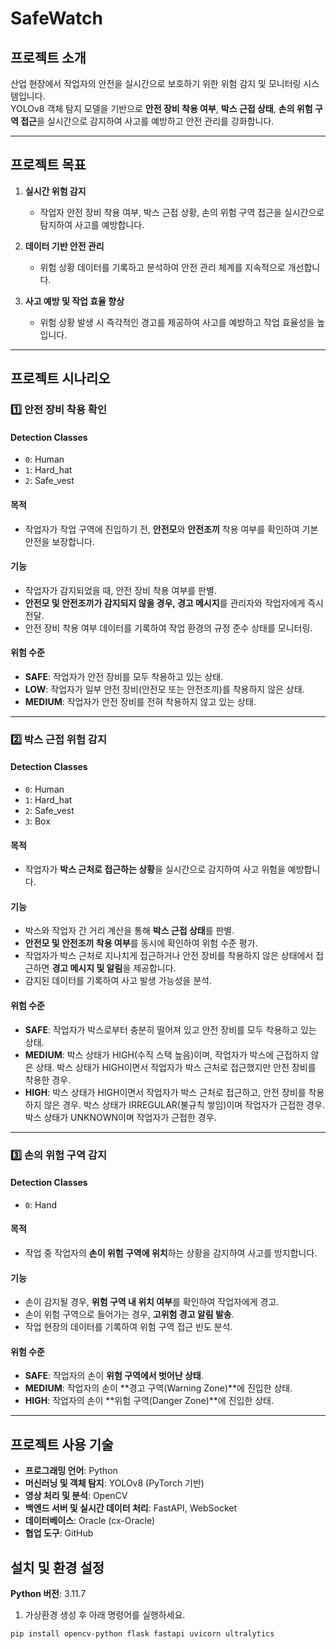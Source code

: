 # **SafeWatch**

## **프로젝트 소개**
산업 현장에서 작업자의 안전을 실시간으로 보호하기 위한 위험 감지 및 모니터링 시스템입니다.  
YOLOv8 객체 탐지 모델을 기반으로 **안전 장비 착용 여부**, **박스 근접 상태**, **손의 위험 구역 접근**을 실시간으로 감지하여 사고를 예방하고 안전 관리를 강화합니다.

---

## **프로젝트 목표**
1. **실시간 위험 감지**  
   - 작업자 안전 장비 착용 여부, 박스 근접 상황, 손의 위험 구역 접근을 실시간으로 탐지하여 사고를 예방합니다.
   
2. **데이터 기반 안전 관리**  
   - 위험 상황 데이터를 기록하고 분석하여 안전 관리 체계를 지속적으로 개선합니다.

3. **사고 예방 및 작업 효율 향상**  
   - 위험 상황 발생 시 즉각적인 경고를 제공하여 사고를 예방하고 작업 효율성을 높입니다.

---

## **프로젝트 시나리오**

### **1️⃣ 안전 장비 착용 확인**  
#### **Detection Classes**
- `0`: Human  
- `1`: Hard_hat  
- `2`: Safe_vest  

#### **목적**
- 작업자가 작업 구역에 진입하기 전, **안전모**와 **안전조끼** 착용 여부를 확인하여 기본 안전을 보장합니다.

#### **기능**
- 작업자가 감지되었을 때, 안전 장비 착용 여부를 판별.  
- **안전모 및 안전조끼가 감지되지 않을 경우, 경고 메시지**를 관리자와 작업자에게 즉시 전달.  
- 안전 장비 착용 여부 데이터를 기록하여 작업 환경의 규정 준수 상태를 모니터링.

#### **위험 수준**
- **SAFE**: 작업자가 안전 장비를 모두 착용하고 있는 상태.  
- **LOW**: 작업자가 일부 안전 장비(안전모 또는 안전조끼)를 착용하지 않은 상태.  
- **MEDIUM**: 작업자가 안전 장비를 전혀 착용하지 않고 있는 상태.

---

### **2️⃣ 박스 근접 위험 감지**  
#### **Detection Classes**
- `0`: Human  
- `1`: Hard_hat  
- `2`: Safe_vest  
- `3`: Box  

#### **목적**
- 작업자가 **박스 근처로 접근하는 상황**을 실시간으로 감지하여 사고 위험을 예방합니다.

#### **기능**
- 박스와 작업자 간 거리 계산을 통해 **박스 근접 상태**를 판별.  
- **안전모 및 안전조끼 착용 여부**를 동시에 확인하여 위험 수준 평가.  
- 작업자가 박스 근처로 지나치게 접근하거나 안전 장비를 착용하지 않은 상태에서 접근하면 **경고 메시지 및 알림**을 제공합니다.  
- 감지된 데이터를 기록하여 사고 발생 가능성을 분석.

#### **위험 수준**
- **SAFE**: 작업자가 박스로부터 충분히 떨어져 있고 안전 장비를 모두 착용하고 있는 상태.
- **MEDIUM**: 박스 상태가 HIGH(수직 스택 높음)이며, 작업자가 박스에 근접하지 않은 상태.
              박스 상태가 HIGH이면서 작업자가 박스 근처로 접근했지만 안전 장비를 착용한 경우. 
- **HIGH**: 박스 상태가 HIGH이면서 작업자가 박스 근처로 접근하고, 안전 장비를 착용하지 않은 경우.
            박스 상태가 IRREGULAR(불규칙 쌓임)이며 작업자가 근접한 경우.
            박스 상태가 UNKNOWN이며 작업자가 근접한 경우.

---

### **3️⃣ 손의 위험 구역 감지**  
#### **Detection Classes**
- `0`: Hand  

#### **목적**
- 작업 중 작업자의 **손이 위험 구역에 위치**하는 상황을 감지하여 사고를 방지합니다.

#### **기능**
- 손이 감지될 경우, **위험 구역 내 위치 여부**를 확인하여 작업자에게 경고.  
- 손이 위험 구역으로 들어가는 경우, **고위험 경고 알림 발송**.  
- 작업 현장의 데이터를 기록하여 위험 구역 접근 빈도 분석.

#### **위험 수준**
- **SAFE**: 작업자의 손이 **위험 구역에서 벗어난 상태**.
- **MEDIUM**:  작업자의 손이 **경고 구역(Warning Zone)**에 진입한 상태.
- **HIGH**: 작업자의 손이 **위험 구역(Danger Zone)**에 진입한 상태.

---

## **프로젝트 사용 기술**

- **프로그래밍 언어**: Python  
- **머신러닝 및 객체 탐지**: YOLOv8 (PyTorch 기반)  
- **영상 처리 및 분석**: OpenCV  
- **백엔드 서버 및 실시간 데이터 처리**: FastAPI, WebSocket
- **데이터베이스**: Oracle (cx-Oracle)  
- **협업 도구**: GitHub  

## 설치 및 환경 설정  

**Python 버전**: 3.11.7  

1. 가상환경 생성 후 아래 명령어를 실행하세요.  

```bash
pip install opencv-python flask fastapi uvicorn ultralytics
